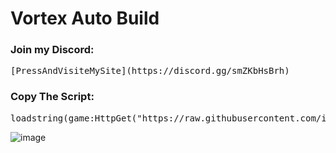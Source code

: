 # Vortex Auto Build

### Join my Discord:  
<pre>[PressAndVisiteMySite](https://discord.gg/smZKbHsBrh)</pre>

### Copy The Script:
<pre>loadstring(game:HttpGet("https://raw.githubusercontent.com/infyiff/backup/main/dex.lua"))()</pre>

![image](https://github.com/user-attachments/assets/9af0703c-8c3f-4dc4-9ca6-6b3f5ee9bd8c)


